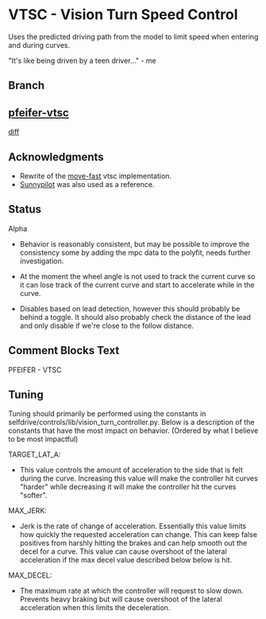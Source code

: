 # VTSC - Vision Turn Speed Control
Uses the predicted driving path from the model to limit speed when entering and
during curves.

"It's like being driven by a teen driver..." - me

## Branch
[pfeifer-vtsc](https://github.com/pfeiferj/openpilot/tree/pfeifer-vtsc)
--
[diff](https://github.com/commaai/openpilot/compare/master...pfeiferj:openpilot:pfeifer-vtsc)

## Acknowledgments
* Rewrite of the [move-fast](https://github.com/move-fast/openpilot) vtsc
implementation.
* [Sunnypilot](https://github.com/sunnyhaibin/sunnypilot) was also used as a
reference.

## Status
Alpha

* Behavior is reasonably consistent, but may be possible to improve the
  consistency some by adding the mpc data to the polyfit, needs further
  investigation.

* At the moment the wheel angle is not used to track the current curve so it can
  lose track of the current curve and start to accelerate while in the curve.

* Disables based on lead detection, however this should probably be behind a
  toggle. It should also probably check the distance of the lead and only
  disable if we're close to the follow distance.

## Comment Blocks Text
PFEIFER - VTSC

## Tuning
Tuning should primarily be performed using the constants in
selfdrive/controls/lib/vision\_turn\_controller.py. Below is a description of
the constants that have the most impact on behavior. (Ordered by what I believe
to be most impactful)

TARGET\_LAT\_A:
  - This value controls the amount of acceleration to the side that is felt
    during the curve. Increasing this value will make the controller hit curves
    "harder" while decreasing it will make the controller hit the curves
    "softer".

MAX\_JERK:
  - Jerk is the rate of change of acceleration. Essentially this value limits
    how quickly the requested acceleration can change. This can keep false
    positives from harshly hitting the brakes and can help smooth out the decel
    for a curve. This value can cause overshoot of the lateral acceleration if
    the max decel value described below below is hit.


MAX\_DECEL:
  - The maximum rate at which the controller will request to slow down. Prevents
    heavy braking but will cause overshoot of the lateral acceleration when this
    limits the deceleration.
